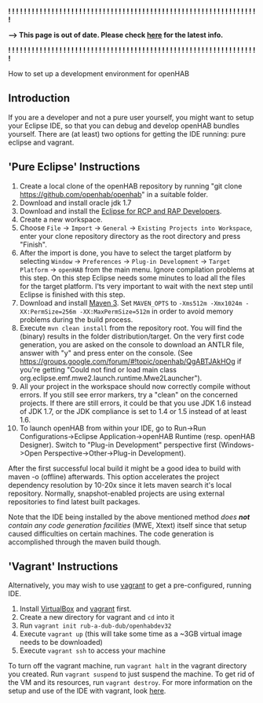 **! ! ! ! ! ! ! ! ! ! ! ! ! ! ! ! ! ! ! ! ! ! ! ! ! ! ! ! ! ! ! ! ! ! ! ! ! ! ! ! ! ! ! ! ! ! ! ! ! ! ! ! ! ! ! ! ! ! ! ! ! ! ! !**

**-->    This page is out of date. Please check [here](https://github.com/openhab/openhab-distro/blob/master/docs/sources/development/ide.md) for the latest info.**

**! ! ! ! ! ! ! ! ! ! ! ! ! ! ! ! ! ! ! ! ! ! ! ! ! ! ! ! ! ! ! ! ! ! ! ! ! ! ! ! ! ! ! ! ! ! ! ! ! ! ! ! ! ! ! ! ! ! ! ! ! ! ! !**



How to set up a development environment for openHAB

## Introduction

If you are a developer and not a pure user yourself, you might want to setup your Eclipse IDE, so that you can debug and develop openHAB bundles yourself. There are (at least) two options for getting the IDE running: pure eclipse and vagrant.

## 'Pure Eclipse' Instructions

1. Create a local clone of the openHAB repository by running "git clone https://github.com/openhab/openhab" in a suitable folder.
1. Download and install oracle jdk 1.7
1. Download and install the [Eclipse for RCP and RAP Developers](https://www.eclipse.org/downloads/packages/eclipse-rcp-and-rap-developers/lunasr2).
1. Create a new workspace.
1. Choose `File` → `Import` → `General` → `Existing Projects into Workspace`, enter your clone repository directory as the root directory and press "Finish".
1. After the import is done, you have to select the target platform by selecting `Window` → `Preferences` → `Plug-in Development` → `Target Platform` → `openHAB` from the main menu. Ignore compilation problems at this step. On this step Eclipse needs some minutes to load all the files for the target platform. I'ts very important to wait with the next step until Eclipse is finished with this step.
1. Download and install [Maven 3](http://artfiles.org/apache.org/maven/maven-3/3.3.1/binaries/apache-maven-3.3.1-bin.zip). Set `MAVEN_OPTS` to `-Xms512m -Xmx1024m -XX:PermSize=256m -XX:MaxPermSize=512m` in order to avoid memory problems during the build process.
1. Execute `mvn clean install` from the repository root. You will find the (binary) results in the folder distribution/target. On the very first code generation, you are asked on the console to download an ANTLR file, answer with "y" and press enter on the console. (See https://groups.google.com/forum/#!topic/openhab/QgABTJAkHOg if you're getting "Could not find or load main class org.eclipse.emf.mwe2.launch.runtime.Mwe2Launcher").
1. All your project in the workspace should now correctly compile without errors. If you still see error markers, try a "clean" on the concerned projects. If there are still errors, it could be that you use JDK 1.6 instead of JDK 1.7, or the JDK compliance is set to 1.4 or 1.5 instead of at least 1.6.
1. To launch openHAB from within your IDE, go to Run->Run Configurations->Eclipse Application->openHAB Runtime (resp. openHAB Designer). Switch to "Plug-in Development" perspective first (Windows->Open Perspective->Other->Plug-in Development).

After the first successful local build it might be a good idea to build with maven -o (offline) afterwards. This option accelerates the project dependency resolution by 10-20x since it lets maven search it's local repository. Normally, snapshot-enabled projects are using external repositories to find latest built packages.

Note that the IDE being installed by the above mentioned method _does **not** contain any code generation facilities_ (MWE, Xtext) itself since that setup caused difficulties on certain machines. The code generation is accomplished through the maven build though.

## 'Vagrant' Instructions

Alternatively, you may wish to use [vagrant](http://www.vagrantcloud.com) to get a pre-configured, running IDE. 

1. Install [VirtualBox](https://www.virtualbox.org/) and [vagrant](http://www.vagrantcloud.com) first.  
1. Create a new directory for vagrant and `cd` into it
1. Run `vagrant init rub-a-dub-dub/openhabdev32`
1. Execute `vagrant up` (this will take some time as a ~3GB virtual image needs to be downloaded)
1. Execute `vagrant ssh` to access your machine

To turn off the vagrant machine, run `vagrant halt` in the vagrant directory you created. Run `vagrant suspend` to just suspend the machine. To get rid of the VM and its resources, run `vagrant destroy`. For more information on the setup and use of the IDE with vagrant, look [here](https://vagrantcloud.com/rub-a-dub-dub/openhabdev32).